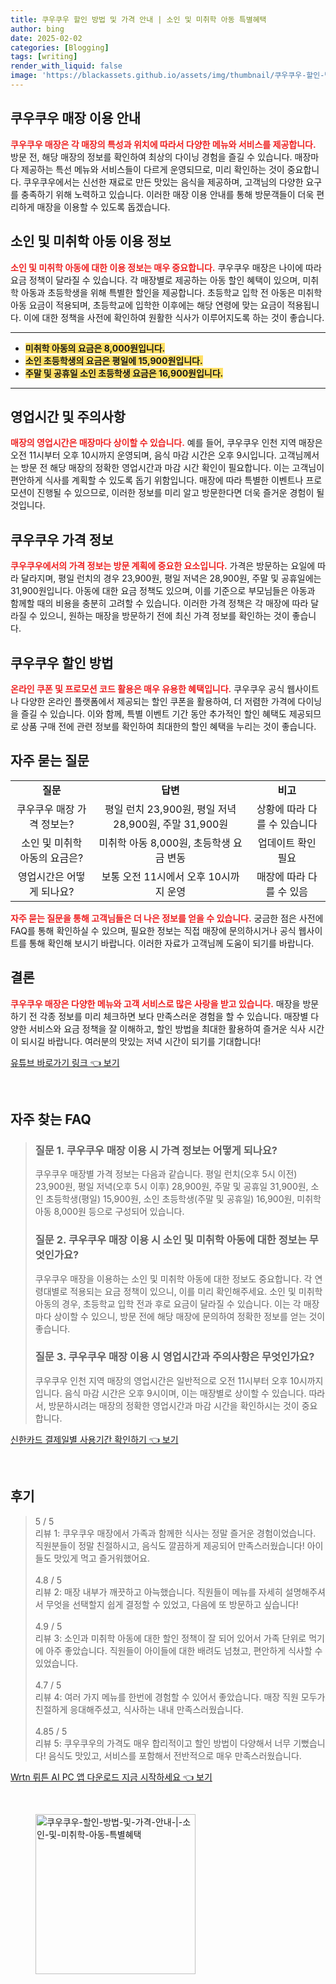 ```yaml
---
title: 쿠우쿠우 할인 방법 및 가격 안내 | 소인 및 미취학 아동 특별혜택
author: bing
date: 2025-02-02
categories: [Blogging]
tags: [writing]
render_with_liquid: false
image: 'https://blackassets.github.io/assets/img/thumbnail/쿠우쿠우-할인-방법-및-가격-안내-|-소인-및-미취학-아동-특별혜택.webp'
---
```



<h2 id="매장 이용 안내">쿠우쿠우 매장 이용 안내</h2>

<p><b><span style="color: #ee2323;">쿠우쿠우 매장은 각 매장의 특성과 위치에 따라서 다양한 메뉴와 서비스를 제공합니다.</span></b> 방문 전, 해당 매장의 정보를 확인하여 최상의 다이닝 경험을 즐길 수 있습니다. 매장마다 제공하는 특선 메뉴와 서비스들이 다르게 운영되므로, 미리 확인하는 것이 중요합니다. 쿠우쿠우에서는 신선한 재료로 만든 맛있는 음식을 제공하며, 고객님의 다양한 요구를 충족하기 위해 노력하고 있습니다. 이러한 매장 이용 안내를 통해 방문객들이 더욱 편리하게 매장을 이용할 수 있도록 돕겠습니다.</p>

<h2 id="아동 이용 정보">소인 및 미취학 아동 이용 정보</h2>

<p><b><span style="color: #ee2323;">소인 및 미취학 아동에 대한 이용 정보는 매우 중요합니다.</span></b> 쿠우쿠우 매장은 나이에 따라 요금 정책이 달라질 수 있습니다. 각 매장별로 제공하는 아동 할인 혜택이 있으며, 미취학 아동과 초등학생을 위해 특별한 할인을 제공합니다. 초등학교 입학 전 아동은 미취학 아동 요금이 적용되며, 초등학교에 입학한 이후에는 해당 연령에 맞는 요금이 적용됩니다. 이에 대한 정책을 사전에 확인하여 원활한 식사가 이루어지도록 하는 것이 좋습니다.</p>

<hr />

<ul>
    <li><b><span style="background-color: #ffe066;">미취학 아동의 요금은 8,000원입니다.</span></b></li>
    <li><b><span style="background-color: #ffe066;">소인 초등학생의 요금은 평일에 15,900원입니다.</span></b></li>
    <li><b><span style="background-color: #ffe066;">주말 및 공휴일 소인 초등학생 요금은 16,900원입니다.</span></b></li>
</ul>

<hr />

<h2 id="영업시간 및 주의사항">영업시간 및 주의사항</h2>

<p><b><span style="color: #ee2323;">매장의 영업시간은 매장마다 상이할 수 있습니다.</span></b> 예를 들어, 쿠우쿠우 인천 지역 매장은 오전 11시부터 오후 10시까지 운영되며, 음식 마감 시간은 오후 9시입니다. 고객님께서는 방문 전 해당 매장의 정확한 영업시간과 마감 시간 확인이 필요합니다. 이는 고객님이 편안하게 식사를 계획할 수 있도록 돕기 위함입니다. 매장에 따라 특별한 이벤트나 프로모션이 진행될 수 있으므로, 이러한 정보를 미리 알고 방문한다면 더욱 즐거운 경험이 될 것입니다.</p>

<h2 id="가격 정보">쿠우쿠우 가격 정보</h2>

<p><b><span style="color: #ee2323;">쿠우쿠우에서의 가격 정보는 방문 계획에 중요한 요소입니다.</span></b> 가격은 방문하는 요일에 따라 달라지며, 평일 런치의 경우 23,900원, 평일 저녁은 28,900원, 주말 및 공휴일에는 31,900원입니다. 아동에 대한 요금 정책도 있으며, 이를 기준으로 부모님들은 아동과 함께할 때의 비용을 충분히 고려할 수 있습니다. 이러한 가격 정책은 각 매장에 따라 달라질 수 있으니, 원하는 매장을 방문하기 전에 최신 가격 정보를 확인하는 것이 좋습니다.</p>

<h2 id="할인 방법">쿠우쿠우 할인 방법</h2>

<p><b><span style="color: #ee2323;">온라인 쿠폰 및 프로모션 코드 활용은 매우 유용한 혜택입니다.</span></b> 쿠우쿠우 공식 웹사이트나 다양한 온라인 플랫폼에서 제공되는 할인 쿠폰을 활용하여, 더 저렴한 가격에 다이닝을 즐길 수 있습니다. 이와 함께, 특별 이벤트 기간 동안 추가적인 할인 혜택도 제공되므로 상품 구매 전에 관련 정보를 확인하여 최대한의 할인 혜택을 누리는 것이 좋습니다.</p>

<h2 id="자주 묻는 질문">자주 묻는 질문</h2>

<table>
    <tr>
        <td style="text-align: center; height: 17px;"><b>질문</b></td>
        <td style="text-align: center; height: 17px;"><b>답변</b></td>
        <td style="text-align: center; height: 17px;"><b>비고</b></td>
    </tr>
    <tr>
        <td style="text-align: center; height: 17px;">쿠우쿠우 매장 가격 정보는?</td>
        <td style="text-align: center; height: 17px;">평일 런치 23,900원, 평일 저녁 28,900원, 주말 31,900원</td>
        <td style="text-align: center; height: 17px;">상황에 따라 다를 수 있습니다</td>
    </tr>
    <tr>
        <td style="text-align: center; height: 17px;">소인 및 미취학 아동의 요금은?</td>
        <td style="text-align: center; height: 17px;">미취학 아동 8,000원, 초등학생 요금 변동</td>
        <td style="text-align: center; height: 17px;">업데이트 확인 필요</td>
    </tr>
    <tr>
        <td style="text-align: center; height: 17px;">영업시간은 어떻게 되나요?</td>
        <td style="text-align: center; height: 17px;">보통 오전 11시에서 오후 10시까지 운영</td>
        <td style="text-align: center; height: 17px;">매장에 따라 다를 수 있음</td>
    </tr>
</table>

<p><b><span style="color: #ee2323;">자주 묻는 질문을 통해 고객님들은 더 나은 정보를 얻을 수 있습니다.</span></b> 궁금한 점은 사전에 FAQ를 통해 확인하실 수 있으며, 필요한 정보는 직접 매장에 문의하시거나 공식 웹사이트를 통해 확인해 보시기 바랍니다. 이러한 자료가 고객님께 도움이 되기를 바랍니다.</p>

<h2 id="결론">결론</h2>

<p><b><span style="color: #ee2323;">쿠우쿠우 매장은 다양한 메뉴와 고객 서비스로 많은 사랑을 받고 있습니다.</span></b> 매장을 방문하기 전 각종 정보를 미리 체크하면 보다 만족스러운 경험을 할 수 있습니다. 매장별 다양한 서비스와 요금 정책을 잘 이해하고, 할인 방법을 최대한 활용하여 즐거운 식사 시간이 되시길 바랍니다. 여러분의 맛있는 저녁 시간이 되기를 기대합니다!</p>


<p><a class="click-button" title="유튜브 바로가기 링크" href="https://blackassets.github.io/posts/%EC%9C%A0%ED%8A%9C%EB%B8%8C-%EB%B0%94%EB%A1%9C%EA%B0%80%EA%B8%B0-%EB%A7%81%ED%81%AC/" rel="dofollow">유튜브 바로가기 링크 👈 보기</a></p><br>
<h2 id='자주_찾는_FAQ'>자주 찾는 FAQ</h2>
<div itemscope="" itemtype="https://schema.org/FAQPage"> 
<blockquote> 
<div itemscope="" itemprop="mainEntity" itemtype="https://schema.org/Question"> 
<h3 itemprop="name">질문 1. 쿠우쿠우 매장 이용 시 가격 정보는 어떻게 되나요?</h3> 
<div itemscope="" itemprop="acceptedAnswer" itemtype="https://schema.org/Answer"> 
<span itemprop="text"> 
<p>쿠우쿠우 매장별 가격 정보는 다음과 같습니다. 평일 런치(오후 5시 이전) 23,900원, 평일 저녁(오후 5시 이후) 28,900원, 주말 및 공휴일 31,900원, 소인 초등학생(평일) 15,900원, 소인 초등학생(주말 및 공휴일) 16,900원, 미취학 아동 8,000원 등으로 구성되어 있습니다.</p> 
</span> 
</div> 
</div> 

<div itemscope="" itemprop="mainEntity" itemtype="https://schema.org/Question"> 
<h3 itemprop="name">질문 2. 쿠우쿠우 매장 이용 시 소인 및 미취학 아동에 대한 정보는 무엇인가요?</h3> 
<div itemscope="" itemprop="acceptedAnswer" itemtype="https://schema.org/Answer"> 
<span itemprop="text"> 
<p>쿠우쿠우 매장을 이용하는 소인 및 미취학 아동에 대한 정보도 중요합니다. 각 연령대별로 적용되는 요금 정책이 있으니, 이를 미리 확인해주세요. 소인 및 미취학 아동의 경우, 초등학교 입학 전과 후로 요금이 달라질 수 있습니다. 이는 각 매장마다 상이할 수 있으니, 방문 전에 해당 매장에 문의하여 정확한 정보를 얻는 것이 좋습니다.</p> 
</span> 
</div> 
</div> 

<div itemscope="" itemprop="mainEntity" itemtype="https://schema.org/Question"> 
<h3 itemprop="name">질문 3. 쿠우쿠우 매장 이용 시 영업시간과 주의사항은 무엇인가요?</h3> 
<div itemscope="" itemprop="acceptedAnswer" itemtype="https://schema.org/Answer"> 
<span itemprop="text"> 
<p>쿠우쿠우 인천 지역 매장의 영업시간은 일반적으로 오전 11시부터 오후 10시까지입니다. 음식 마감 시간은 오후 9시이며, 이는 매장별로 상이할 수 있습니다. 따라서, 방문하시려는 매장의 정확한 영업시간과 마감 시간을 확인하시는 것이 중요합니다.</p> 
</span> 
</div> 
</div> 

</blockquote> 
</div>
<p><a class="click-button" title="신한카드 결제일별 사용기간 확인하기" href="https://blackassets.github.io/posts/%EC%8B%A0%ED%95%9C%EC%B9%B4%EB%93%9C-%EA%B2%B0%EC%A0%9C%EC%9D%BC%EB%B3%84-%EC%82%AC%EC%9A%A9%EA%B8%B0%EA%B0%84-%ED%99%95%EC%9D%B8%ED%95%98%EA%B8%B0/" rel="dofollow">신한카드 결제일별 사용기간 확인하기 👈 보기</a></p><br>
<h2 id='후기'>후기</h2>
<div itemscope itemtype="https://schema.org/Product">
  <blockquote>
  <div itemprop="review" itemscope itemtype="https://schema.org/Review">
      <div itemprop="reviewRating" itemscope itemtype="https://schema.org/Rating"> <span itemprop="ratingValue">5</span> / <span itemprop="bestRating">5</span> </div>
      <span itemprop="reviewBody">리뷰 1: 쿠우쿠우 매장에서 가족과 함께한 식사는 정말 즐거운 경험이었습니다. 직원분들이 정말 친절하시고, 음식도 깔끔하게 제공되어 만족스러웠습니다! 아이들도 맛있게 먹고 즐거워했어요.</span>
  </div>
  <br>
  <div itemprop="review" itemscope itemtype="https://schema.org/Review">
      <div itemprop="reviewRating" itemscope itemtype="https://schema.org/Rating"> <span itemprop="ratingValue">4.8</span> / <span itemprop="bestRating">5</span> </div>
      <span itemprop="reviewBody">리뷰 2: 매장 내부가 깨끗하고 아늑했습니다. 직원들이 메뉴를 자세히 설명해주셔서 무엇을 선택할지 쉽게 결정할 수 있었고, 다음에 또 방문하고 싶습니다!</span>
  </div>
  <br>
  <div itemprop="review" itemscope itemtype="https://schema.org/Review">
      <div itemprop="reviewRating" itemscope itemtype="https://schema.org/Rating"> <span itemprop="ratingValue">4.9</span> / <span itemprop="bestRating">5</span> </div>
      <span itemprop="reviewBody">리뷰 3: 소인과 미취학 아동에 대한 할인 정책이 잘 되어 있어서 가족 단위로 먹기에 아주 좋았습니다. 직원들이 아이들에 대한 배려도 넘쳤고, 편안하게 식사할 수 있었습니다.</span>
  </div>
  <br>
  <div itemprop="review" itemscope itemtype="https://schema.org/Review">
      <div itemprop="reviewRating" itemscope itemtype="https://schema.org/Rating"> <span itemprop="ratingValue">4.7</span> / <span itemprop="bestRating">5</span> </div>
      <span itemprop="reviewBody">리뷰 4: 여러 가지 메뉴를 한번에 경험할 수 있어서 좋았습니다. 매장 직원 모두가 친절하게 응대해주셨고, 식사하는 내내 만족스러웠습니다.</span>
  </div>
  <br>
  <div itemprop="review" itemscope itemtype="https://schema.org/Review">
      <div itemprop="reviewRating" itemscope itemtype="https://schema.org/Rating"> <span itemprop="ratingValue">4.85</span> / <span itemprop="bestRating">5</span> </div>
      <span itemprop="reviewBody">리뷰 5: 쿠우쿠우의 가격도 매우 합리적이고 할인 방법이 다양해서 너무 기뻤습니다! 음식도 맛있고, 서비스를 포함해서 전반적으로 매우 만족스러웠습니다.</span>
  </div>
  </blockquote>
</div>
<p><a class="click-button" title="Wrtn 뤼튼 AI PC 앱 다운로드 지금 시작하세요" href="https://blackassets.github.io/posts/Wrtn-%EB%A4%BC%ED%8A%BC-AI-PC-%EC%95%B1-%EB%8B%A4%EC%9A%B4%EB%A1%9C%EB%93%9C-%EC%A7%80%EA%B8%88-%EC%8B%9C%EC%9E%91%ED%95%98%EC%84%B8%EC%9A%94/" rel="dofollow">Wrtn 뤼튼 AI PC 앱 다운로드 지금 시작하세요 👈 보기</a></p><br>
<figure class="image"><img src="https://blackassets.github.io/assets/img/thumbnail/쿠우쿠우-할인-방법-및-가격-안내-|-소인-및-미취학-아동-특별혜택.webp" alt="쿠우쿠우-할인-방법-및-가격-안내-|-소인-및-미취학-아동-특별혜택" width="256" height="256"></figure>